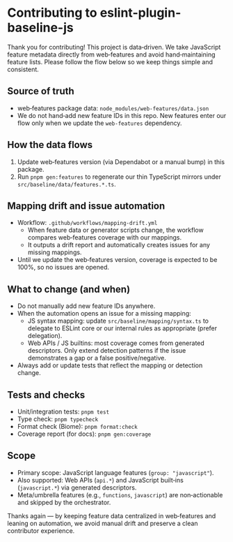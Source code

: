 # Contributing to eslint-plugin-baseline-js

Thank you for contributing! This project is data‑driven. We take JavaScript feature metadata directly from web‑features and avoid hand‑maintaining feature lists. Please follow the flow below so we keep things simple and consistent.

## Source of truth
- web‑features package data: `node_modules/web-features/data.json`
- We do not hand‑add new feature IDs in this repo. New features enter our flow only when we update the `web-features` dependency.

## How the data flows
1) Update web‑features version (via Dependabot or a manual bump) in this package.
2) Run `pnpm gen:features` to regenerate our thin TypeScript mirrors under `src/baseline/data/features.*.ts`.

## Mapping drift and issue automation
- Workflow: `.github/workflows/mapping-drift.yml`
  - When feature data or generator scripts change, the workflow compares web‑features coverage with our mappings.
  - It outputs a drift report and automatically creates issues for any missing mappings.
- Until we update the web‑features version, coverage is expected to be 100%, so no issues are opened.

## What to change (and when)
- Do not manually add new feature IDs anywhere.
- When the automation opens an issue for a missing mapping:
  - JS syntax mapping: update `src/baseline/mapping/syntax.ts` to delegate to ESLint core or our internal rules as appropriate (prefer delegation).
  - Web APIs / JS builtins: most coverage comes from generated descriptors. Only extend detection patterns if the issue demonstrates a gap or a false positive/negative.
- Always add or update tests that reflect the mapping or detection change.

## Tests and checks
- Unit/integration tests: `pnpm test`
- Type check: `pnpm typecheck`
- Format check (Biome): `pnpm format:check`
- Coverage report (for docs): `pnpm gen:coverage`

## Scope
- Primary scope: JavaScript language features (`group: "javascript"`).
- Also supported: Web APIs (`api.*`) and JavaScript built‑ins (`javascript.*`) via generated descriptors.
- Meta/umbrella features (e.g., `functions`, `javascript`) are non‑actionable and skipped by the orchestrator.

Thanks again — by keeping feature data centralized in web‑features and leaning on automation, we avoid manual drift and preserve a clean contributor experience.
